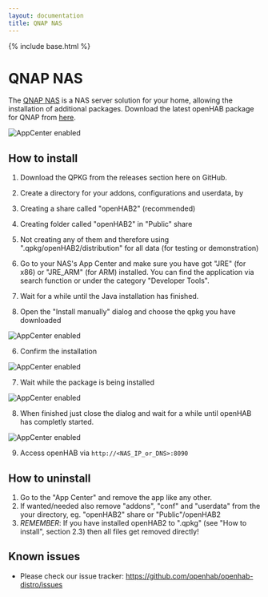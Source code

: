 ```yaml
---
layout: documentation
title: QNAP NAS
---
```


{% include base.html %}

# QNAP NAS

The [QNAP NAS](https://www.qnap.com) is a NAS server solution for your home, allowing the installation of additional packages.
Download the latest openHAB package for QNAP from [here](https://github.com/openhab/openhab-qnap-qpkg).

![AppCenter enabled](https://github.com/openhab/openhab-qnap-qpkg/raw/master/docs/QTS_4.2.0_AppCenter%20enabled.png)

## How to install
1. Download the QPKG from the releases section here on GitHub.

2. Create a directory for your addons, configurations and userdata, by

  1. Creating a share called "openHAB2" (recommended)
  2. Creating folder called "openHAB2" in "Public" share
  3. Not creating any of them and therefore using ".qpkg/openHAB2/distribution" for all data (for testing or demonstration)

3. Go to your NAS's App Center and make sure you have got "JRE" (for x86) or "JRE_ARM" (for ARM) installed. You can find the application via search function or under the category "Developer Tools".

4. Wait for a while until the Java installation has finished.

5. Open the "Install manually" dialog and choose the qpkg you have downloaded

  ![AppCenter enabled](https://github.com/openhab/openhab-qnap-qpkg/raw/master/docs/QTS_4.2.0_AppCenter%20choose.png)

6. Confirm the installation 

  ![AppCenter enabled](https://github.com/openhab/openhab-qnap-qpkg/raw/master/docs/QTS_4.2.0_AppCenter%20confirm.png)

7. Wait while the package is being installed

  ![AppCenter enabled](https://github.com/openhab/openhab-qnap-qpkg/raw/master/docs/QTS_4.2.0_AppCenter%20installing.png)

8. When finished just close the dialog and wait for a while until openHAB has completly started.

  ![AppCenter enabled](https://github.com/openhab/openhab-qnap-qpkg/raw/master/docs/QTS_4.2.0_AppCenter%20finished.png)

9. Access openHAB via ```http://<NAS_IP_or_DNS>:8090```

## How to uninstall
1. Go to the "App Center" and remove the app like any other.
2. If wanted/needed also remove "addons", "conf" and "userdata" from the your directory, eg. "openHAB2" share or "Public"/openHAB2
  1. _REMEMBER_: If you have installed openHAB2 to ".qpkg" (see "How to install", section 2.3) then all files get removed directly!

## Known issues
* Please check our issue tracker: https://github.com/openhab/openhab-distro/issues
